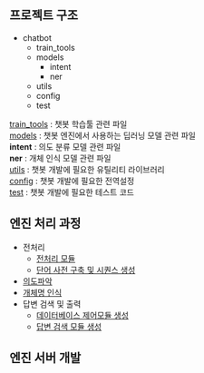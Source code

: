## 프로젝트 구조

* chatbot
    * train_tools
    * models
        * intent
        * ner
    * utils
    * config
    * test

[train_tools](https://github.com/tmvld97/Hospital_INFO_Chatbot/tree/master/train_tools) : 챗봇 학습툴 관련 파일<br/>
[models](https://github.com/tmvld97/Hospital_INFO_Chatbot/tree/master/models) : 챗봇 엔진에서 사용하는 딥러닝 모델 관련 파일<br/>
**intent** : 의도 분류 모델 관련 파일<br/>
**ner** : 개체 인식 모델 관련 파일<br/>
[utils](https://github.com/tmvld97/Hospital_INFO_Chatbot/tree/master/utils) : 챗봇 개발에 필요한 유틸리티 라이브러리<br/>
[config](https://github.com/tmvld97/Hospital_INFO_Chatbot/tree/master/config) : 챗봇 개발에 필요한 전역설정<br/>
[test](https://github.com/tmvld97/Hospital_INFO_Chatbot/tree/master/test) : 챗봇 개발에 필요한 테스트 코드<br/>

## 엔진 처리 과정
* 전처리
    * [전처리 모듈](https://github.com/tmvld97/Hospital_INFO_Chatbot/blob/master/utils/Preprocess.py)
    * [단어 사전 구축 및 시퀀스 생성](https://github.com/tmvld97/Hospital_INFO_Chatbot/tree/master/train_tools/dict)
* [의도파악](https://github.com/tmvld97/Hospital_INFO_Chatbot/tree/master/models/intent)
* [개체명 인식](https://github.com/tmvld97/Hospital_INFO_Chatbot/tree/master/models/ner)
* 답변 검색 및 출력
    * [데이터베이스 제어모듈 생성](https://github.com/tmvld97/Hospital_INFO_Chatbot/blob/master/utils/Database.py)
    * [답변 검색 모듈 생성](https://github.com/tmvld97/Hospital_INFO_Chatbot/blob/master/utils/FindAnswer.py)

## 엔진 서버 개발






